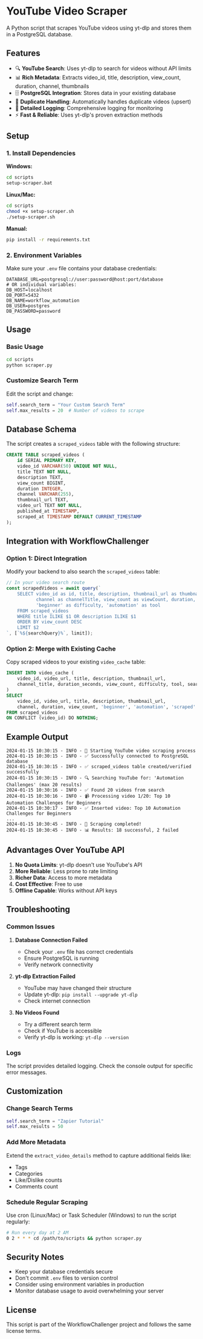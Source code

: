 # YouTube Video Scraper

A Python script that scrapes YouTube videos using yt-dlp and stores them in a PostgreSQL database.

## Features

- 🔍 **YouTube Search**: Uses yt-dlp to search for videos without API limits
- 📊 **Rich Metadata**: Extracts video_id, title, description, view_count, duration, channel, thumbnails
- 🗄️ **PostgreSQL Integration**: Stores data in your existing database
- 🔄 **Duplicate Handling**: Automatically handles duplicate videos (upsert)
- 📝 **Detailed Logging**: Comprehensive logging for monitoring
- ⚡ **Fast & Reliable**: Uses yt-dlp's proven extraction methods

## Setup

### 1. Install Dependencies

**Windows:**
```bash
cd scripts
setup-scraper.bat
```

**Linux/Mac:**
```bash
cd scripts
chmod +x setup-scraper.sh
./setup-scraper.sh
```

**Manual:**
```bash
pip install -r requirements.txt
```

### 2. Environment Variables

Make sure your `.env` file contains your database credentials:

```env
DATABASE_URL=postgresql://user:password@host:port/database
# OR individual variables:
DB_HOST=localhost
DB_PORT=5432
DB_NAME=workflow_automation
DB_USER=postgres
DB_PASSWORD=password
```

## Usage

### Basic Usage
```bash
cd scripts
python scraper.py
```

### Customize Search Term
Edit the script and change:
```python
self.search_term = "Your Custom Search Term"
self.max_results = 20  # Number of videos to scrape
```

## Database Schema

The script creates a `scraped_videos` table with the following structure:

```sql
CREATE TABLE scraped_videos (
    id SERIAL PRIMARY KEY,
    video_id VARCHAR(50) UNIQUE NOT NULL,
    title TEXT NOT NULL,
    description TEXT,
    view_count BIGINT,
    duration INTEGER,
    channel VARCHAR(255),
    thumbnail_url TEXT,
    video_url TEXT NOT NULL,
    published_at TIMESTAMP,
    scraped_at TIMESTAMP DEFAULT CURRENT_TIMESTAMP
);
```

## Integration with WorkflowChallenger

### Option 1: Direct Integration
Modify your backend to also search the `scraped_videos` table:

```javascript
// In your video search route
const scrapedVideos = await query(`
    SELECT video_id as id, title, description, thumbnail_url as thumbnail,
           channel as channelTitle, view_count as viewCount, duration,
           'beginner' as difficulty, 'automation' as tool
    FROM scraped_videos 
    WHERE title ILIKE $1 OR description ILIKE $1
    ORDER BY view_count DESC
    LIMIT $2
`, [`%${searchQuery}%`, limit]);
```

### Option 2: Merge with Existing Cache
Copy scraped videos to your existing `video_cache` table:

```sql
INSERT INTO video_cache (
    video_id, video_url, title, description, thumbnail_url,
    channel_title, duration_seconds, view_count, difficulty, tool, search_query
)
SELECT 
    video_id, video_url, title, description, thumbnail_url,
    channel, duration, view_count, 'beginner', 'automation', 'scraped'
FROM scraped_videos
ON CONFLICT (video_id) DO NOTHING;
```

## Example Output

```
2024-01-15 10:30:15 - INFO - 🚀 Starting YouTube video scraping process
2024-01-15 10:30:15 - INFO - ✅ Successfully connected to PostgreSQL database
2024-01-15 10:30:15 - INFO - ✅ scraped_videos table created/verified successfully
2024-01-15 10:30:15 - INFO - 🔍 Searching YouTube for: 'Automation Challenges' (max 20 results)
2024-01-15 10:30:16 - INFO - ✅ Found 20 videos from search
2024-01-15 10:30:16 - INFO - 📹 Processing video 1/20: Top 10 Automation Challenges for Beginners
2024-01-15 10:30:17 - INFO - ✅ Inserted video: Top 10 Automation Challenges for Beginners
...
2024-01-15 10:30:45 - INFO - 🎉 Scraping completed!
2024-01-15 10:30:45 - INFO - 📊 Results: 18 successful, 2 failed
```

## Advantages Over YouTube API

1. **No Quota Limits**: yt-dlp doesn't use YouTube's API
2. **More Reliable**: Less prone to rate limiting
3. **Richer Data**: Access to more metadata
4. **Cost Effective**: Free to use
5. **Offline Capable**: Works without API keys

## Troubleshooting

### Common Issues

1. **Database Connection Failed**
   - Check your `.env` file has correct credentials
   - Ensure PostgreSQL is running
   - Verify network connectivity

2. **yt-dlp Extraction Failed**
   - YouTube may have changed their structure
   - Update yt-dlp: `pip install --upgrade yt-dlp`
   - Check internet connection

3. **No Videos Found**
   - Try a different search term
   - Check if YouTube is accessible
   - Verify yt-dlp is working: `yt-dlp --version`

### Logs
The script provides detailed logging. Check the console output for specific error messages.

## Customization

### Change Search Terms
```python
self.search_term = "Zapier Tutorial"
self.max_results = 50
```

### Add More Metadata
Extend the `extract_video_details` method to capture additional fields like:
- Tags
- Categories  
- Like/Dislike counts
- Comments count

### Schedule Regular Scraping
Use cron (Linux/Mac) or Task Scheduler (Windows) to run the script regularly:

```bash
# Run every day at 2 AM
0 2 * * * cd /path/to/scripts && python scraper.py
```

## Security Notes

- Keep your database credentials secure
- Don't commit `.env` files to version control
- Consider using environment variables in production
- Monitor database usage to avoid overwhelming your server

## License

This script is part of the WorkflowChallenger project and follows the same license terms.
